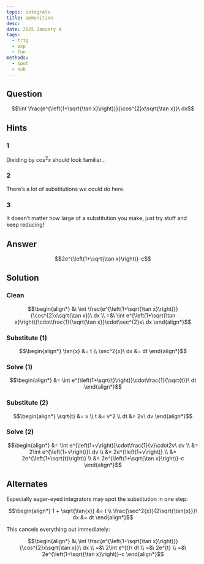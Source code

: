 ```yaml
---
topic: integrals
title: ammunition
desc: 
date: 2025 January 4
tags:
  - trig
  - exp
  - fun
methods:
  - spot
  - sub
---
```



## Question
```math
\int \frac{e^{\left(1+\sqrt{\tan x}\right)}}{\cos^{2}x\sqrt{\tan x}}\ dx
```


## Hints

### 1
Dividing by $\cos^2{x}$ should look familiar...

### 2
There’s a lot of substitutions we could do here.

### 3
It doesn’t matter how large of a substitution you make, just try stuff and keep reducing!


## Answer
```math
2e^{\left(1+\sqrt{\tan x}\right)}-c
```


## Solution

### Clean
```math
\begin{align*}
  &\ \int \frac{e^{\left(1+\sqrt{\tan x}\right)}}{\cos^{2}x\sqrt{\tan x}}\ dx
  \\ =&\ \int e^{\left(1+\sqrt{\tan x}\right)}\cdot\frac{1}{\sqrt{\tan x}}\cdot\sec^{2}x\ dx
\end{align*}
```

### Substitute (1)
```math
\begin{align*}
  \tan{x} &= t
  \\ \sec^2{x}\ dx &= dt
\end{align*}
```

### Solve (1)
```math
\begin{align*}
  &= \int e^{\left(1+\sqrt{t}\right)}\cdot\frac{1}{\sqrt{t}}\ dt
\end{align*}
```

### Substitute (2)
```math
\begin{align*}
  \sqrt{t} &= v
  \\ t &= v^2
  \\ dt &= 2v\ dv
\end{align*}
```

### Solve (2)
```math
\begin{align*}
  &= \int e^{\left(1+v\right)}\cdot\frac{1}{v}\cdot2v\ dv
  \\ &= 2\int e^{\left(1+v\right)}\ dv
  \\ &= 2e^{\left(1+v\right)}
  \\ &= 2e^{\left(1+\sqrt{t}\right)}
  \\ &= 2e^{\left(1+\sqrt{\tan x}\right)}-c
\end{align*}
```


## Alternates

Especially eager-eyed integrators may spot the substitution in one step:

```math
\begin{align*}
  1 + \sqrt{\tan{x}} &= t
  \\ \frac{\sec^2{x}}{2\sqrt{\tan{x}}}\ dx &= dt
\end{align*}
```

This cancels everything out immediately:

```math
\begin{align*}
  &\ \int \frac{e^{\left(1+\sqrt{\tan x}\right)}}{\cos^{2}x\sqrt{\tan x}}\ dx
  \\ =&\ 2\int e^{t}\ dt
  \\ =&\ 2e^{t}
  \\ =&\ 2e^{\left(1+\sqrt{\tan x}\right)}-c
\end{align*}
```
